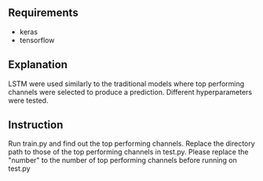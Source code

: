 ## Requirements 
- keras
- tensorflow

## Explanation 
LSTM were used similarly to the traditional models where top performing channels were selected to produce a prediction. Different hyperparameters were tested. 

## Instruction
Run train.py and find out the top performing channels. Replace the directory path to those of the top performing channels in test.py. Please replace the "number" to the number of top performing channels before running on test.py  
